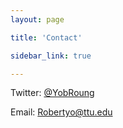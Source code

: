 ```yaml
---
layout: page

title: 'Contact' 

sidebar_link: true

---
```




Twitter: [@YobRoung](https://twitter.com/YobRoung) 

Email: Robertyo@ttu.edu

[yob-roung]: https://twitter.com/YobRoung



[yob-roung]: https://twitter.com/YobRoung
